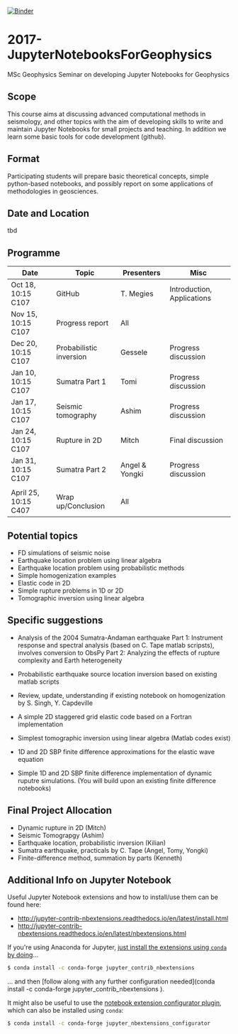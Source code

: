 [![Binder](https://mybinder.org/badge_logo.svg)](https://mybinder.org/v2/gh/heinerigel/2017-JupyterNotebooksForGeophysics/master)

# 2017-JupyterNotebooksForGeophysics
MSc Geophysics Seminar on developing Jupyter Notebooks for Geophysics 


## Scope
This course aims at discussing advanced computational methods in seismology, and other topics with the aim of developing skills to write and maintain Jupyter Notebooks for small projects and teaching. In addition we learn some basic tools for code development (github). 

## Format
Participating students will prepare basic theoretical concepts, simple python-based notebooks, and possibly report on some applications of methodologies in geosciences.

## Date and Location
tbd

## Programme

| Date  |   Topic |  Presenters |   Misc |  
|---|---|---|---|
| Oct 18, 10:15 C107|  GitHub |  T. Megies | Introduction, Applications |
| Nov 15, 10:15 C107 |   Progress report | All |  |
| Dec 20, 10:15 C107 |  Probabilistic inversion  | Gessele | Progress discussion |
| Jan 10, 10:15 C107 |  Sumatra Part 1   | Tomi | Progress discussion |
| Jan 17, 10:15 C107 |  Seismic tomography   | Ashim | Progress discussion |
| Jan 24, 10:15 C107 |  Rupture in 2D   | Mitch | Final discussion |
| Jan 31, 10:15 C107 |  Sumatra Part 2   | Angel & Yongki | Progress discussion |
|   |     |  |  |
| April 25, 10:15 C407 |  Wrap up/Conclusion   | All | |

## Potential topics

* FD simulations of seismic noise
* Earthquake location problem using linear algebra
* Earthquake location problem using probabilistic methods
* Simple homogenization examples
* Elastic code in 2D
* Simple rupture problems in 1D or 2D
* Tomographic inversion using linear algebra

## Specific suggestions

* Analysis of the 2004 Sumatra-Andaman earthquake
Part 1: Instrument response and spectral analysis (based on C. Tape matlab scripsts), involves conversion to ObsPy
Part 2: Analyzing the effects of rupture complexity and Earth heterogeneity
* Probabilistic earthquake source location inversion based on existing matlab scripts
* Review, update, understanding if existing notebook on homogenization by S. Singh, Y. Capdeville
* A simple 2D staggered grid elastic code based on a Fortran implementation

* Simplest tomographic inversion using linear algebra (Matlab codes exist)
* 1D and 2D SBP finite difference approximations for the elastic wave equation
* Simple 1D and 2D SBP finite difference implementation of dynamic ruputre simulations. 
  (You will build upon an existing finite difference notebooks)


## Final Project Allocation
* Dynamic rupture in 2D (Mitch)
* Seismic Tomograpgy (Ashim)
* Earthquake location, probabilistic inversion (Kilian)
* Sumatra earthquake, practicals by C. Tape (Angel, Tomy, Yongki)
* Finite-difference method, summation by parts (Kenneth)


## Additional Info on Jupyter Notebook

Useful Jupyter Notebook extensions and how to install/use them can be found here:
 * http://jupyter-contrib-nbextensions.readthedocs.io/en/latest/install.html
 * http://jupyter-contrib-nbextensions.readthedocs.io/en/latest/nbextensions.html

If you're using Anaconda for Jupyter, [just install the extensions using `conda` by doing](https://anaconda.org/conda-forge/jupyter_contrib_nbextensions)...

```bash
$ conda install -c conda-forge jupyter_contrib_nbextensions
```
... and then [follow along with any further configuration needed](conda install -c conda-forge jupyter_contrib_nbextensions ).

It might also be useful to use the [notebook extension configurator plugin](https://github.com/Jupyter-contrib/jupyter_nbextensions_configurator/blob/master/README.md), which can also be installed using `conda`:

```bash
$ conda install -c conda-forge jupyter_nbextensions_configurator
```
